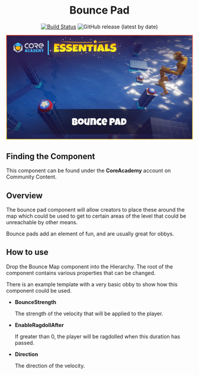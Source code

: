 <div align="center">

# Bounce Pad

[![Build Status](https://github.com/ManticoreGamesInc/CC-Bounce-Pad/workflows/CI/badge.svg)](https://github.com/ManticoreGamesInc/CC-Bounce-Pad/actions/workflows/ci.yml?query=workflow%3ACI%29)
![GitHub release (latest by date)](https://img.shields.io/github/v/release/ManticoreGamesInc/CC-Bounce-Pad?style=plastic)

![Preview](/Screenshots/Main.png)

</div>

## Finding the Component

This component can be found under the **CoreAcademy** account on Community Content.

## Overview

The bounce pad component will allow creators to place these around the map which could be used to get to certain
areas of the level that could be unreachable by other means.

Bounce pads add an element of fun, and are usually great for obbys.

## How to use

Drop the Bounce Map component into the Hierarchy. The root of the component contains various properties that can be changed.

There is an example template with a very basic obby to show how this component could be used.

- **BounceStrength**

	The strength of the velocity that will be applied to the player.

- **EnableRagdollAfter**

	If greater than 0, the player will be ragdolled when this duration has passed.

- **Direction**

	The direction of the velocity.
